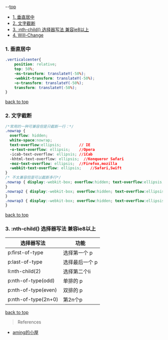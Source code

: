 --[top](top)

- [1. 垂直居中](#垂直居中)
- [2. 文字截断](#文字截断)
- [3. :nth-child() 选择器写法  兼容ie8以上](#选择器写法)
- [4. Will-Change](#Will-Change)

<h3 id="垂直居中">1. 垂直居中</h3>

```css
.verticalcenter{
    position: relative;
    top: 50%;
    -ms-transform: translateY(-50%);
    -webkit-transform: translateY(-50%);
    -o-transform: translateY(-50%);
    transform: translateY(-50%);
}
```

[back to top](#top)

<h3 id="文字截断">2. 文字截断</h3>

```css
/*常用的一种可兼容但是只截断一行：*/
.nowrap {
  overflow: hidden;
  white-space:nowrap;
  text-overflow:ellipsis;        // IE
  -o-text-overflow: ellipsis;    //Opera
  -icab-text-overflow: ellipsis; //iCab
  -khtml-text-overflow: ellipsis;  //Konqueror Safari
  -moz-text-overflow: ellipsis;  //Firefox,mozilla
  -webkit-text-overflow: ellipsis;    //Safari,Swift 
}
/* 不太兼容但是可以截断多行*/
.nowrap { display:-webkit-box; overflow:hidden; text-overflow:ellipsis; -webkit-box-orient:vertical; -webkit-line-clamp:1; 
}
.nowrap2 { display:-webkit-box; overflow:hidden; text-overflow:ellipsis; -webkit-box-orient:vertical; -webkit-line-clamp:2; 
}
.nowrap3 { display:-webkit-box; overflow:hidden; text-overflow:ellipsis; -webkit-box-orient:vertical; -webkit-line-clamp:3; 
}
```

[back to top](#top)

<h3 id="选择器写法">3. :nth-child() 选择器写法  兼容ie8以上</h3>

选择器写法|功能
---|---
p:first-of-type |选择第一个 p 
p:last-of-type|选择最后一个 p
li:nth-child(2)|选择第二个li 
p:nth-of-type(odd)|单排的 p
p:nth-of-type(even) |双排的 p
p:nth-of-type(2n+0)| 第2n个p

[back to top](#top)

> References

- [aming的小屋](http://www.qdfuns.com/house/26716/note)


